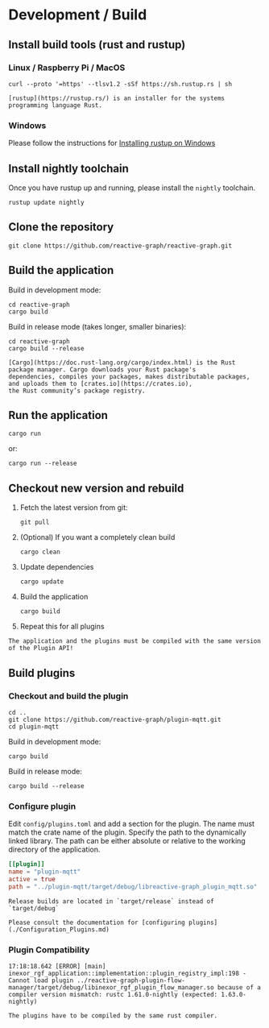 # Development / Build

## Install build tools (rust and rustup)

### Linux / Raspberry Pi / MacOS

```shell
curl --proto '=https' --tlsv1.2 -sSf https://sh.rustup.rs | sh
```

```admonish info "Rustup"
[rustup](https://rustup.rs/) is an installer for the systems programming language Rust.
```

### Windows

Please follow the instructions
for [Installing rustup on Windows](https://rust-lang.github.io/rustup/installation/other.html)

## Install nightly toolchain

Once you have rustup up and running, please install the `nightly` toolchain.

```shell
rustup update nightly
```

## Clone the repository

```shell
git clone https://github.com/reactive-graph/reactive-graph.git
```

## Build the application

Build in development mode:

```shell
cd reactive-graph
cargo build
```

Build in release mode (takes longer, smaller binaries):

```shell
cd reactive-graph
cargo build --release
```

```admonish info "Cargo"
[Cargo](https://doc.rust-lang.org/cargo/index.html) is the Rust package manager. Cargo downloads your Rust package's
dependencies, compiles your packages, makes distributable packages, and uploads them to [crates.io](https://crates.io),
the Rust community’s package registry.
```

## Run the application

```shell
cargo run
```

or:

```shell
cargo run --release
```

## Checkout new version and rebuild

1. Fetch the latest version from git:
    ```shell
    git pull
    ```
2. (Optional) If you want a completely clean build
    ```shell
    cargo clean
    ```
3. Update dependencies
    ```shell
    cargo update
    ```
4. Build the application
    ```shell
    cargo build
    ```
5. Repeat this for all plugins

```admonish warning "Plugin API version must match"
The application and the plugins must be compiled with the same version of the Plugin API!
```

## Build plugins

### Checkout and build the plugin

 ```shell
 cd ..
 git clone https://github.com/reactive-graph/plugin-mqtt.git
 cd plugin-mqtt
 ```

Build in development mode:

 ```shell
 cargo build
 ```

Build in release mode:

```shell
cargo build --release
```

### Configure plugin

Edit `config/plugins.toml` and add a section for the plugin. The name must match the crate name of the plugin. Specify
the path to the dynamically linked library. The path can be either absolute or relative to the working directory of the
application.

```toml
[[plugin]]
name = "plugin-mqtt"
active = true
path = "../plugin-mqtt/target/debug/libreactive-graph_plugin_mqtt.so"
```

```admonish tip "Artifact Location"
Release builds are located in `target/release` instead of `target/debug`
```

```admonish info "Configure plugins"
Please consult the documentation for [configuring plugins](./Configuration_Plugins.md)
```

### Plugin Compatibility

```log
17:18:18.642 [ERROR] [main] inexor_rgf_application::implementation::plugin_registry_impl:198 - Cannot load plugin ../reactive-graph-plugin-flow-manager/target/debug/libinexor_rgf_plugin_flow_manager.so because of a compiler version mismatch: rustc 1.61.0-nightly (expected: 1.63.0-nightly)
```

```admonish warning "Rust Compiler"
The plugins have to be compiled by the same rust compiler.
```
